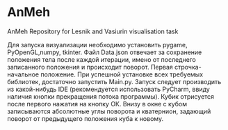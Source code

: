 # AnMeh

AnMeh
Repository for Lesnik and Vasiurin visualisation task

Для запуска визуализации необходимо установить pygame, PyOpenGL,numpy, tkinter. Файл Data.json отвечает за сохранение положения тела после каждой итерации, имено от последнего записанного положения и происходит поворот. Первая строчка-начальное положение. При успешной установке всех требуемых библиотек, достаточно запустить Main.py. Запуск следует производить из какой-нибудь IDE (рекомендуется использовать PyCharm, ввиду наличия кнопки прекращения потока программы). Кубик отрисуется после первого нажатия на кнопку ОК. Внизу в окне с кубом записываются абсолютные углы поворота и кватернион, задающий поворот от предыдущего положения куба к новому.
